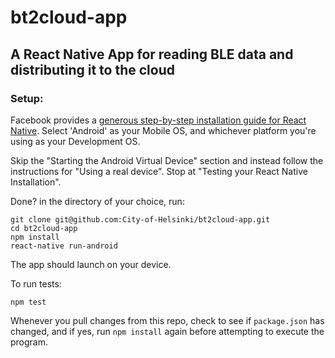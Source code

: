 # bt2cloud-app

## A React Native App for reading BLE data and distributing it to the cloud

### Setup:

Facebook provides a [generous step-by-step installation guide for React Native](https://facebook.github.io/react-native/docs/getting-started.html). Select 'Android' as your Mobile OS, and whichever platform you're using as your Development OS.

Skip the "Starting the Android Virtual Device" section and instead follow the instructions for "Using a real device". Stop at "Testing your React Native Installation".

Done? in the directory of your choice, run:

```
git clone git@github.com:City-of-Helsinki/bt2cloud-app.git
cd bt2cloud-app
npm install
react-native run-android
```

The app should launch on your device.

To run tests:

```
npm test
```

Whenever you pull changes from this repo, check to see if `package.json` has changed, and if yes, run `npm install` again before attempting to execute the program.

